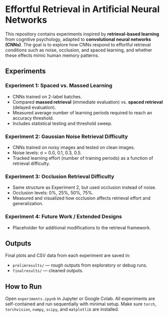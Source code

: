 # Effortful Retrieval in Artificial Neural Networks

This repository contains experiments inspired by **retrieval-based learning** from cognitive psychology, adapted to **convolutional neural networks (CNNs)**. The goal is to explore how CNNs respond to effortful retrieval conditions such as noise, occlusion, and spaced learning, and whether these effects mimic human memory patterns.

## Experiments

### **Experiment 1: Spaced vs. Massed Learning**
- CNNs trained on 2-label batches.
- Compared **massed retrieval** (immediate evaluation) vs. **spaced retrieval** (delayed evaluation).
- Measured average number of learning periods required to reach an accuracy threshold.
- Includes statistical testing and threshold sweep.

### **Experiment 2: Gaussian Noise Retrieval Difficulty**
- CNNs trained on noisy images and tested on clean images.
- Noise levels: σ = 0.0, 0.1, 0.3, 0.5.
- Tracked learning effort (number of training periods) as a function of retrieval difficulty.

### **Experiment 3: Occlusion Retrieval Difficulty**
- Same structure as Experiment 2, but used occlusion instead of noise.
- Occlusion levels: 0%, 25%, 50%, 75%.
- Measured and visualized how occlusion affects retrieval effort and generalization.

### **Experiment 4: Future Work / Extended Designs**
- Placeholder for additional modifications to the retrieval framework.

## Outputs

Final plots and CSV data from each experiment are saved in:
- `prelimresults/` — rough outputs from exploratory or debug runs.
- `finalresults/` — cleaned outputs.

## How to Run

Open `experiments.ipynb` in Jupyter or Google Colab. All experiments are self-contained and run sequentially with minimal setup. Make sure `torch`, `torchvision`, `numpy`, `scipy`, and `matplotlib` are installed.



